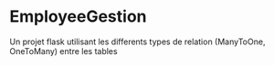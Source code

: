 # EmployeeGestion
Un projet flask utilisant les differents types de relation (ManyToOne, OneToMany) entre les tables
